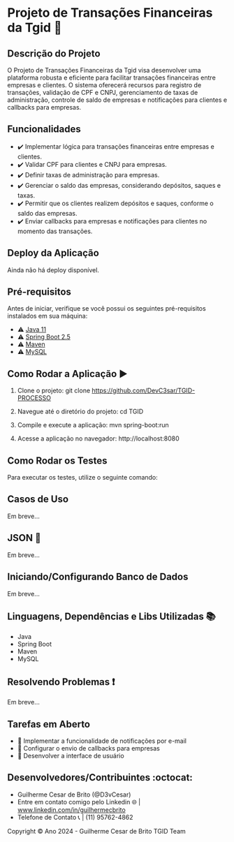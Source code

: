 # Projeto de Transações Financeiras da Tgid 🐝

## Descrição do Projeto

O Projeto de Transações Financeiras da Tgid visa desenvolver uma plataforma robusta e eficiente para facilitar transações financeiras entre empresas e clientes. O sistema oferecerá recursos para registro de transações, validação de CPF e CNPJ, gerenciamento de taxas de administração, controle de saldo de empresas e notificações para clientes e callbacks para empresas.

## Funcionalidades

- ✔️ Implementar lógica para transações financeiras entre empresas e clientes.
- ✔️ Validar CPF para clientes e CNPJ para empresas.
- ✔️ Definir taxas de administração para empresas.
- ✔️ Gerenciar o saldo das empresas, considerando depósitos, saques e taxas.
- ✔️ Permitir que os clientes realizem depósitos e saques, conforme o saldo das empresas.
- ✔️ Enviar callbacks para empresas e notificações para clientes no momento das transações.

## Deploy da Aplicação

Ainda não há deploy disponível.

## Pré-requisitos

Antes de iniciar, verifique se você possui os seguintes pré-requisitos instalados em sua máquina:

- ⚠️ [Java 11](https://www.oracle.com/java/technologies/javase-jdk11-downloads.html)
- ⚠️ [Spring Boot 2.5](https://start.spring.io/)
- ⚠️ [Maven](https://maven.apache.org/download.cgi)
- ⚠️ [MySQL](https://dev.mysql.com/downloads/)

## Como Rodar a Aplicação ▶️

1. Clone o projeto:
git clone https://github.com/DevC3sar/TGID-PROCESSO

2. Navegue até o diretório do projeto:
cd TGID 

3. Compile e execute a aplicação:
mvn spring-boot:run

4. Acesse a aplicação no navegador:
http://localhost:8080

## Como Rodar os Testes

Para executar os testes, utilize o seguinte comando:


## Casos de Uso

Em breve...

## JSON 💾

Em breve...

## Iniciando/Configurando Banco de Dados

Em breve...

## Linguagens, Dependências e Libs Utilizadas 📚

- Java
- Spring Boot
- Maven
- MySQL

## Resolvendo Problemas ❗

Em breve...

## Tarefas em Aberto

- 📝 Implementar a funcionalidade de notificações por e-mail
- 📝 Configurar o envio de callbacks para empresas
- 📝 Desenvolver a interface de usuário

## Desenvolvedores/Contribuintes :octocat:

- Guilherme Cesar de Brito (@D3vCesar)
- Entre em contato comigo pelo Linkedin 🌐 | www.linkedin.com/in/guilhermecbrito
- Telefone de Contato 📞 | (11) 95762-4862 


Copyright ©️ Ano 2024 - Guilherme Cesar de Brito TGID Team